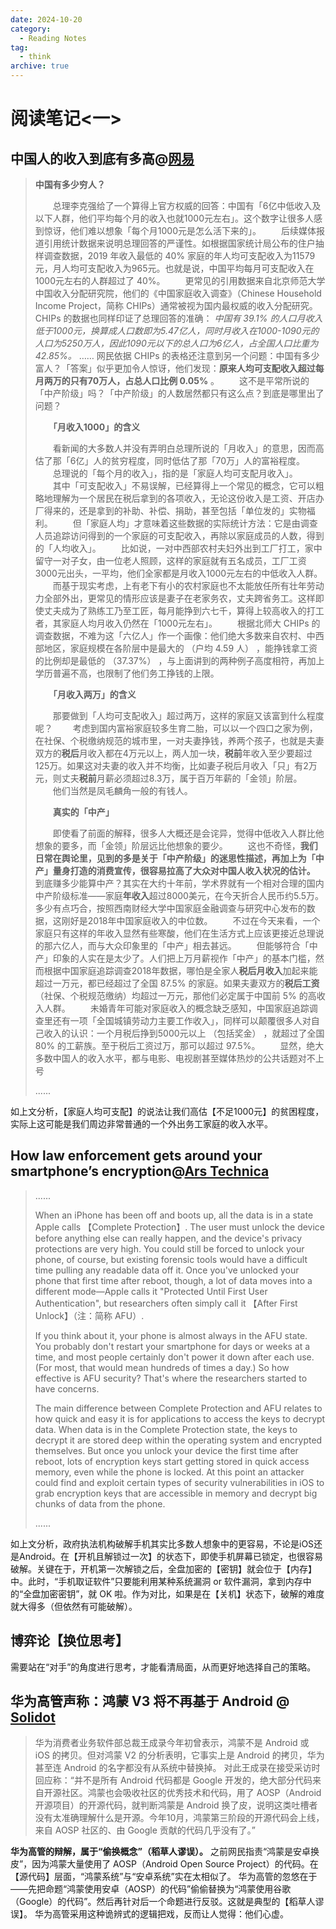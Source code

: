```yaml
---
date: 2024-10-20
category:
  - Reading Notes
tag:
  - think
archive: true
---
```


# 阅读笔记<一>

## 中国人的收入到底有多高@[网易](https://web.archive.org/web/20210130085955/https://www.163.com/dy/article/FLG3UH8P0521AGAE.html)

> **中国有多少穷人？**
>
> 　　总理李克强给了一个算得上官方权威的回答：中国有「6亿中低收入及以下人群，他们平均每个月的收入也就1000元左右」。这个数字让很多人感到惊讶，他们难以想象「每个月1000元是怎么活下来的」。
> 　　后续媒体报道引用统计数据来说明总理回答的严谨性。如根据国家统计局公布的住户抽样调查数据，2019 年收入最低的 40% 家庭的年人均可支配收入为11579元，月人均可支配收入为965元。也就是说，中国平均每月可支配收入在1000元左右的人群超过了 40%。
> 　　更常见的引用数据来自北京师范大学中国收入分配研究院，他们的《中国家庭收入调查》（Chinese Household Income Project，简称 CHIPs）通常被视为国内最权威的收入分配研究。CHIPs 的数据也同样印证了总理回答的准确：
> *中国有 39.1% 的人口月收入低于1000元，换算成人口数即为5.47亿人，同时月收入在1000-1090元的人口为5250万人，因此1090元以下的总人口为6亿人，占全国人口比重为 42.85%。*
> 		……
> 		网民依据 CHIPs 的表格还注意到另一个问题：中国有多少富人？「答案」似乎更加令人惊讶，他们发现：**原来人均可支配收入超过每月两万的只有70万人，占总人口比例 0.05%** 。
> 　　这不是平常所说的「中产阶级」吗？「中产阶级」的人数居然都只有这么点？到底是哪里出了问题？
>
> 　　**「月收入1000」的含义**
>
> 　　看新闻的大多数人并没有弄明白总理所说的「月收入」的意思，因而高估了那「6亿」人的贫穷程度，同时低估了那「70万」人的富裕程度。
> 　　总理说的「每个月的收入」，指的是「家庭人均可支配月收入」。
> 　　其中「可支配收入」不易误解，已经算得上一个常见的概念，它可以粗略地理解为一个居民在税后拿到的各项收入，无论这份收入是工资、开店办厂得来的，还是拿到的补助、补偿、捐助，甚至包括「单位发的」实物福利。
> 　　但「家庭人均」才意味着这些数据的实际统计方法：它是由调查人员追踪访问得到的一个家庭的可支配收入，再除以家庭成员的人数，得到的「人均收入」。
> 　　比如说，一对中西部农村夫妇外出到工厂打工，家中留守一对子女，由一位老人照顾，这样的家庭就有五名成员，工厂工资3000元出头，一平均，他们全家都是月收入1000元左右的中低收入人群。
> 　　而基于现实考虑，上有老下有小的农村家庭也不太能放任所有壮年劳动力全部外出，更常见的情形应该是妻子在老家务农，丈夫跨省务工。这样即使丈夫成为了熟练工乃至工匠，每月能挣到六七千，算得上较高收入的打工者，其家庭人均月收入仍然在「1000元左右」。
> 　　根据北师大 CHIPs 的调查数据，不难为这「六亿人」作一个画像：他们绝大多数来自农村、中西部地区，家庭规模在各阶层中是最大的 （户均 4.59 人） ，能挣钱拿工资的比例却是最低的 （37.37%） ，与上面讲到的两种例子高度相符，再加上学历普遍不高，也限制了他们务工挣钱的上限。
>
> 　　**「月收入两万」的含义**
>
> 　　那要做到「人均可支配收入」超过两万，这样的家庭又该富到什么程度呢？
> 　　考虑到国内富裕家庭较多生育二胎，可以以一个四口之家为例，在社保、个税缴纳规范的城市里，一对夫妻挣钱，养两个孩子，也就是夫妻双方的**税后**月收入都在4万元以上，两人加一块，**税前**年收入至少要超过125万。如果这对夫妻的收入并不均衡，比如妻子税后月收入「只」有2万元，则丈夫**税前**月薪必须超过8.3万，属于百万年薪的「金领」阶层。
> 　　他们当然是凤毛麟角一般的有钱人。
>
> 　　**真实的「中产」**
>
> 　　即使看了前面的解释，很多人大概还是会诧异，觉得中低收入人群比他想象的要多，而「金领」阶层远比他想象的要少。
> 　　这也不奇怪，**我们日常在舆论里，见到的多是关于「中产阶级」的迷思性描述，再加上为「中产」量身打造的消费宣传，很容易拉高了大众对中国人收入状况的估计。**
> 　　到底赚多少能算中产？其实在大约十年前，学术界就有一个相对合理的国内中产阶级标准——家庭**年收入**超过8000美元，在今天折合人民币约5.5万。多少有点巧合，按照西南财经大学中国家庭金融调查与研究中心发布的数据，这刚好是2018年中国家庭收入的中位数。
> 　　不过在今天来看，一个家庭只有这样的年收入显然有些寒酸，他们在生活方式上应该更接近总理说的那六亿人，而与大众印象里的「中产」相去甚远。
> 　　但能够符合「中产」印象的人实在是太少了。人们把上万月薪视作「中产」的基本门槛，然而根据中国家庭追踪调查2018年数据，哪怕是全家人**税后月收入**加起来能超过一万元，都已经超过了全国 87.5% 的家庭。如果夫妻双方的**税后工资**（社保、个税规范缴纳）均超过一万元，那他们必定属于中国前 5% 的高收入人群。
> 　　未婚青年可能对家庭收入的概念缺乏感知，中国家庭追踪调查里还有一项「全国城镇劳动力主要工作收入」，同样可以颠覆很多人对自己收入的认识：一个月税后挣到5000元以上 （包括奖金） ，就超过了全国 80% 的工薪族。至于税后工资过万，那可以超过 97.5%。
> 　　显然，绝大多数中国人的收入水平，都与电影、电视剧甚至媒体热炒的公共话题对不上号
>
> ......

如上文分析，【家庭人均可支配】的说法让我们高估【不足1000元】的贫困程度，实际上这可能是我们周边非常普通的一个外出务工家庭的收入水平。

## How law enforcement gets around your smartphone’s encryption@[Ars Technica](https://arstechnica.com/information-technology/2021/01/how-law-enforcement-gets-around-your-smartphones-encryption/)

> ......
>
> When an iPhone has been off and boots up, all the data is in a state Apple calls 【Complete Protection】. The user must unlock the device before anything else can really happen, and the device's privacy protections are very high. You could still be forced to unlock your phone, of course, but existing forensic tools would have a difficult time pulling any readable data off it. Once you've unlocked your phone that first time after reboot, though, a lot of data moves into a different mode—Apple calls it "Protected Until First User Authentication", but researchers often simply call it 【After First Unlock】（注：简称 AFU）.
>
> If you think about it, your phone is almost always in the AFU state. You probably don't restart your smartphone for days or weeks at a time, and most people certainly don't power it down after each use. (For most, that would mean hundreds of times a day.) So how effective is AFU security? That's where the researchers started to have concerns.
>
> The main difference between Complete Protection and AFU relates to how quick and easy it is for applications to access the keys to decrypt data. When data is in the Complete Protection state, the keys to decrypt it are stored deep within the operating system and encrypted themselves. But once you unlock your device the first time after reboot, lots of encryption keys start getting stored in quick access memory, even while the phone is locked. At this point an attacker could find and exploit certain types of security vulnerabilities in iOS to grab encryption keys that are accessible in memory and decrypt big chunks of data from the phone.
>
> ......

如上文分析，政府执法机构破解手机其实比多数人想象中的更容易，不论是iOS还是Android。在【开机且解锁过一次】的状态下，即使手机屏幕已锁定，也很容易破解。关键在于，开机第一次解锁之后，全盘加密的【密钥】就会位于【内存】中。此时，“手机取证软件”只要能利用某种系统漏洞 or 软件漏洞，拿到内存中的“全盘加密密钥”，就 OK 啦。作为对比，如果是在【关机】状态下，破解的难度就大得多（但依然有可能破解）。

## 博弈论【换位思考】

需要站在“对手”的角度进行思考，才能看清局面，从而更好地选择自己的策略。

## 华为高管声称：鸿蒙 V3 将不再基于 Android @ [Solidot](https://www.solidot.org/story?sid=67099)

> 华为消费者业务软件部总裁王成录今年初曾表示，鸿蒙不是 Android 或 iOS 的拷贝。但对鸿蒙 V2 的分析表明，它事实上是 Android 的拷贝，华为甚至连 Android 的名字都没有从系统中替换掉。
> 对此王成录在接受采访时回应称：“并不是所有 Android 代码都是 Google 开发的，绝大部分代码来自开源社区。鸿蒙也会吸收社区的优秀技术和代码，用了 AOSP（Android 开源项目）的开源代码，就判断鸿蒙是 Android 换了皮，说明这类吐槽者没有太准确理解什么是开源。今年10月，鸿蒙第三阶段的开源代码会上线，来自 AOSP 社区的、由 Google 贡献的代码几乎没有了。”

**华为高管的辩解，属于“偷换概念”（稻草人谬误）。**
之前网民指责“鸿蒙是安卓换皮”，因为鸿蒙大量使用了 AOSP（Android Open Source Project）的代码。在【源代码】层面，“鸿蒙系统”与“安卓系统”实在太相似了。
华为高管的忽悠在于——先把命题“鸿蒙使用安卓（AOSP）的代码”偷偷替换为“鸿蒙使用谷歌（Google）的代码”。然后再针对后一个命题进行反驳。这就是典型的【稻草人谬误】。
华为高管采用这种诡辨式的逻辑把戏，反而让人觉得：他们心虚。

